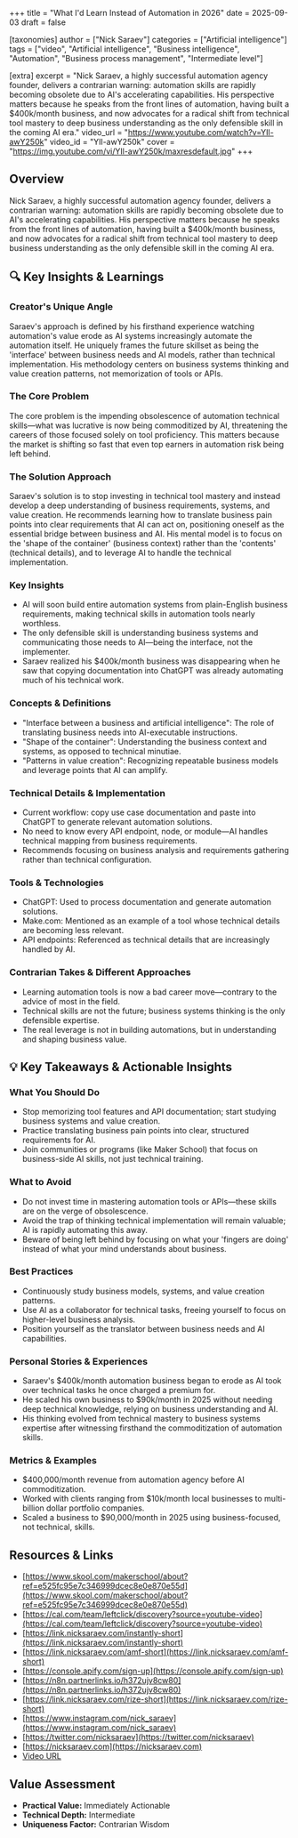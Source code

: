 +++
title = "What I'd Learn Instead of Automation in 2026"
date = 2025-09-03
draft = false

[taxonomies]
author = ["Nick Saraev"]
categories = ["Artificial intelligence"]
tags = ["video", "Artificial intelligence", "Business intelligence", "Automation", "Business process management", "Intermediate level"]

[extra]
excerpt = "Nick Saraev, a highly successful automation agency founder, delivers a contrarian warning: automation skills are rapidly becoming obsolete due to AI's accelerating capabilities. His perspective matters because he speaks from the front lines of automation, having built a $400k/month business, and now advocates for a radical shift from technical tool mastery to deep business understanding as the only defensible skill in the coming AI era."
video_url = "https://www.youtube.com/watch?v=YIl-awY250k"
video_id = "YIl-awY250k"
cover = "https://img.youtube.com/vi/YIl-awY250k/maxresdefault.jpg"
+++

## Overview

Nick Saraev, a highly successful automation agency founder, delivers a contrarian warning: automation skills are rapidly becoming obsolete due to AI's accelerating capabilities. His perspective matters because he speaks from the front lines of automation, having built a $400k/month business, and now advocates for a radical shift from technical tool mastery to deep business understanding as the only defensible skill in the coming AI era.

## 🔍 Key Insights & Learnings

### Creator's Unique Angle
Saraev's approach is defined by his firsthand experience watching automation's value erode as AI systems increasingly automate the automation itself. He uniquely frames the future skillset as being the 'interface' between business needs and AI models, rather than technical implementation. His methodology centers on business systems thinking and value creation patterns, not memorization of tools or APIs.

### The Core Problem
The core problem is the impending obsolescence of automation technical skills—what was lucrative is now being commoditized by AI, threatening the careers of those focused solely on tool proficiency. This matters because the market is shifting so fast that even top earners in automation risk being left behind.

### The Solution Approach
Saraev's solution is to stop investing in technical tool mastery and instead develop a deep understanding of business requirements, systems, and value creation. He recommends learning how to translate business pain points into clear requirements that AI can act on, positioning oneself as the essential bridge between business and AI. His mental model is to focus on the 'shape of the container' (business context) rather than the 'contents' (technical details), and to leverage AI to handle the technical implementation.

### Key Insights
- AI will soon build entire automation systems from plain-English business requirements, making technical skills in automation tools nearly worthless.
- The only defensible skill is understanding business systems and communicating those needs to AI—being the interface, not the implementer.
- Saraev realized his $400k/month business was disappearing when he saw that copying documentation into ChatGPT was already automating much of his technical work.

### Concepts & Definitions
- "Interface between a business and artificial intelligence": The role of translating business needs into AI-executable instructions.
- "Shape of the container": Understanding the business context and systems, as opposed to technical minutiae.
- "Patterns in value creation": Recognizing repeatable business models and leverage points that AI can amplify.

### Technical Details & Implementation
- Current workflow: copy use case documentation and paste into ChatGPT to generate relevant automation solutions.
- No need to know every API endpoint, node, or module—AI handles technical mapping from business requirements.
- Recommends focusing on business analysis and requirements gathering rather than technical configuration.

### Tools & Technologies
- ChatGPT: Used to process documentation and generate automation solutions.
- Make.com: Mentioned as an example of a tool whose technical details are becoming less relevant.
- API endpoints: Referenced as technical details that are increasingly handled by AI.

### Contrarian Takes & Different Approaches
- Learning automation tools is now a bad career move—contrary to the advice of most in the field.
- Technical skills are not the future; business systems thinking is the only defensible expertise.
- The real leverage is not in building automations, but in understanding and shaping business value.

## 💡 Key Takeaways & Actionable Insights

### What You Should Do
- Stop memorizing tool features and API documentation; start studying business systems and value creation.
- Practice translating business pain points into clear, structured requirements for AI.
- Join communities or programs (like Maker School) that focus on business-side AI skills, not just technical training.

### What to Avoid
- Do not invest time in mastering automation tools or APIs—these skills are on the verge of obsolescence.
- Avoid the trap of thinking technical implementation will remain valuable; AI is rapidly automating this away.
- Beware of being left behind by focusing on what your 'fingers are doing' instead of what your mind understands about business.

### Best Practices
- Continuously study business models, systems, and value creation patterns.
- Use AI as a collaborator for technical tasks, freeing yourself to focus on higher-level business analysis.
- Position yourself as the translator between business needs and AI capabilities.

### Personal Stories & Experiences
- Saraev's $400k/month automation business began to erode as AI took over technical tasks he once charged a premium for.
- He scaled his own business to $90k/month in 2025 without needing deep technical knowledge, relying on business understanding and AI.
- His thinking evolved from technical mastery to business systems expertise after witnessing firsthand the commoditization of automation skills.

### Metrics & Examples
- $400,000/month revenue from automation agency before AI commoditization.
- Worked with clients ranging from $10k/month local businesses to multi-billion dollar portfolio companies.
- Scaled a business to $90,000/month in 2025 using business-focused, not technical, skills.

## Resources & Links

- [https://www.skool.com/makerschool/about?ref=e525fc95e7c346999dcec8e0e870e55d](https://www.skool.com/makerschool/about?ref=e525fc95e7c346999dcec8e0e870e55d)
- [https://cal.com/team/leftclick/discovery?source=youtube-video](https://cal.com/team/leftclick/discovery?source=youtube-video)
- [https://link.nicksaraev.com/instantly-short](https://link.nicksaraev.com/instantly-short)
- [https://link.nicksaraev.com/amf-short](https://link.nicksaraev.com/amf-short)
- [https://console.apify.com/sign-up](https://console.apify.com/sign-up)
- [https://n8n.partnerlinks.io/h372ujv8cw80](https://n8n.partnerlinks.io/h372ujv8cw80)
- [https://link.nicksaraev.com/rize-short](https://link.nicksaraev.com/rize-short)
- [https://www.instagram.com/nick_saraev](https://www.instagram.com/nick_saraev)
- [https://twitter.com/nicksaraev](https://twitter.com/nicksaraev)
- [https://nicksaraev.com](https://nicksaraev.com)
- [Video URL](https://www.youtube.com/watch?v=YIl-awY250k)

## Value Assessment
- **Practical Value:** Immediately Actionable
- **Technical Depth:** Intermediate
- **Uniqueness Factor:** Contrarian Wisdom

